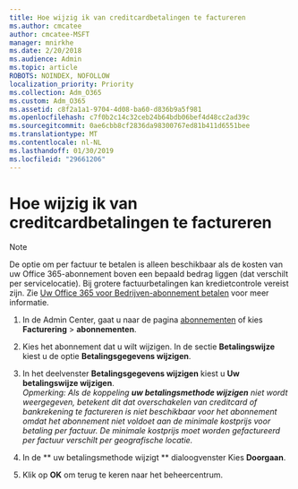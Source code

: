 ```yaml
---
title: Hoe wijzig ik van creditcardbetalingen te factureren
ms.author: cmcatee
author: cmcatee-MSFT
manager: mnirkhe
ms.date: 2/20/2018
ms.audience: Admin
ms.topic: article
ROBOTS: NOINDEX, NOFOLLOW
localization_priority: Priority
ms.collection: Adm_O365
ms.custom: Adm_O365
ms.assetid: c8f2a1a1-9704-4d08-ba60-d836b9a5f981
ms.openlocfilehash: c7f0b2c14c32ceb24b64bdb06bef4d48cc2ad39c
ms.sourcegitcommit: 0ae6cbb8cf2836da98300767ed81b411d6551bee
ms.translationtype: MT
ms.contentlocale: nl-NL
ms.lasthandoff: 01/30/2019
ms.locfileid: "29661206"
---
```

# <a name="how-do-i-change-from-credit-card-payments-to-invoice"></a>Hoe wijzig ik van creditcardbetalingen te factureren

> [!NOTE]
> De optie om per factuur te betalen is alleen beschikbaar als de kosten van uw Office 365-abonnement boven een bepaald bedrag liggen (dat verschilt per servicelocatie). Bij grotere factuurbetalingen kan kredietcontrole vereist zijn. Zie [Uw Office 365 voor Bedrijven-abonnement betalen](https://support.office.com/article/734f4aab-df2d-4e9b-8cb1-691910bde216) voor meer informatie. 
  
1. In de Admin Center, gaat u naar de pagina [abonnementen](https://go.microsoft.com/fwlink/p/?linkid=842054) of kies **Facturering** \> **abonnementen**.
    
2. Kies het abonnement dat u wilt wijzigen. In de sectie **Betalingswijze** kiest u de optie **Betalingsgegevens wijzigen**.
    
3. In het deelvenster **Betalingsgegevens wijzigen** kiest u **Uw betalingswijze wijzigen**.
<br>*Opmerking: Als de koppeling **uw betalingsmethode wijzigen** niet wordt weergegeven, betekent dit dat overschakelen van creditcard of bankrekening te factureren is niet beschikbaar voor het abonnement omdat het abonnement niet voldoet aan de minimale kostprijs voor betaling per factuur. De minimale kostprijs moet worden gefactureerd per factuur verschilt per geografische locatie.*
  
4. In de ** uw betalingsmethode wijzigt ** dialoogvenster Kies **Doorgaan**.
    
5. Klik op **OK** om terug te keren naar het beheercentrum. 
   